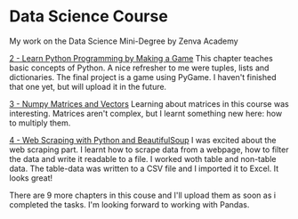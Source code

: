 # Data Science Course
My work on the Data Science Mini-Degree by Zenva Academy

[2 - Learn Python Programming by Making a Game](https://melanieguenther.github.io/datascience/2_learn_python_programming_by_making_a_game.py)
This chapter teaches basic concepts of Python. A nice refresher to me were tuples, lists and dictionaries. 
The final project is a game using PyGame. I haven't finished that one yet, but will upload it in the future.

[3 - Numpy Matrices and Vectors](https://melanieguenther.github.io/datascience/3_numpy_matrices_and_vectors.py)
Learning about matrices in this course was interesting. Matrices aren't complex, but I learnt something new here: how to multiply them.

[4 - Web Scraping with Python and BeautifulSoup](https://melanieguenther.github.io/datascience/4_web_scraping_with_python_and_beautifulsoup.py)
I was excited about the web scraping part. I learnt how to scrape data from a webpage, how to filter the data and write it readable to a file.
I worked woth table and non-table data. The table-data was written to a CSV file and I imported it to Excel. It looks great!

There are 9 more chapters in this couse and I'll upload them as soon as i completed the tasks. I'm looking forward to working with Pandas.
